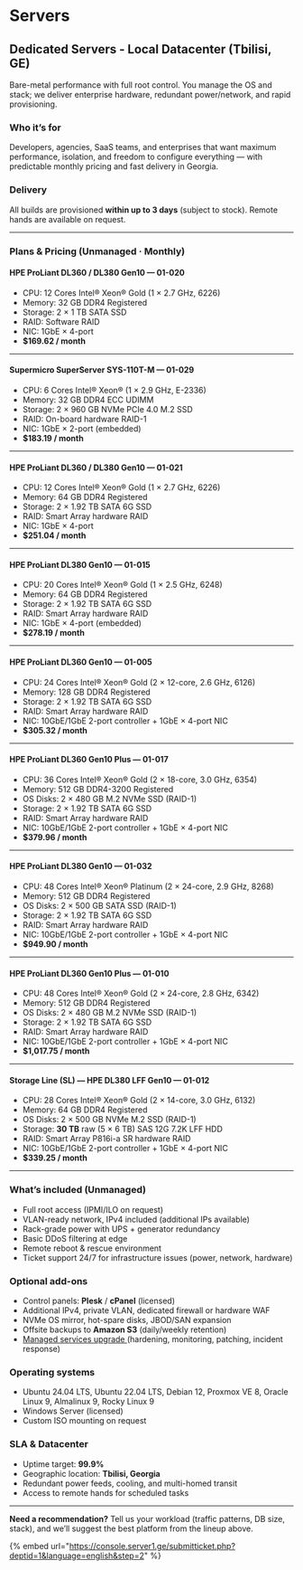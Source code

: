 # Servers

## Dedicated Servers - Local Datacenter (Tbilisi, GE)

Bare-metal performance with full root control. You manage the OS and stack; we deliver enterprise hardware, redundant power/network, and rapid provisioning.

### Who it’s for

Developers, agencies, SaaS teams, and enterprises that want maximum performance, isolation, and freedom to configure everything — with predictable monthly pricing and fast delivery in Georgia.

### Delivery

All builds are provisioned **within up to 3 days** (subject to stock). Remote hands are available on request.

***

### Plans & Pricing (Unmanaged · Monthly)

#### HPE ProLiant DL360 / DL380 Gen10 — 01-020

* CPU: 12 Cores Intel® Xeon® Gold (1 × 2.7 GHz, 6226)
* Memory: 32 GB DDR4 Registered
* Storage: 2 × 1 TB SATA SSD
* RAID: Software RAID
* NIC: 1GbE × 4-port
* **$169.62 / month**

***

#### Supermicro SuperServer SYS-110T-M — 01-029

* CPU: 6 Cores Intel® Xeon® (1 × 2.9 GHz, E-2336)
* Memory: 32 GB DDR4 ECC UDIMM
* Storage: 2 × 960 GB NVMe PCIe 4.0 M.2 SSD
* RAID: On-board hardware RAID-1
* NIC: 1GbE × 2-port (embedded)
* **$183.19 / month**

***

#### HPE ProLiant DL360 / DL380 Gen10 — 01-021

* CPU: 12 Cores Intel® Xeon® Gold (1 × 2.7 GHz, 6226)
* Memory: 64 GB DDR4 Registered
* Storage: 2 × 1.92 TB SATA 6G SSD
* RAID: Smart Array hardware RAID
* NIC: 1GbE × 4-port
* **$251.04 / month**

***

#### HPE ProLiant DL380 Gen10 — 01-015

* CPU: 20 Cores Intel® Xeon® Gold (1 × 2.5 GHz, 6248)
* Memory: 64 GB DDR4 Registered
* Storage: 2 × 1.92 TB SATA 6G SSD
* RAID: Smart Array hardware RAID
* NIC: 1GbE × 4-port (embedded)
* **$278.19 / month**

***

#### HPE ProLiant DL360 Gen10 — 01-005

* CPU: 24 Cores Intel® Xeon® Gold (2 × 12-core, 2.6 GHz, 6126)
* Memory: 128 GB DDR4 Registered
* Storage: 2 × 1.92 TB SATA 6G SSD
* RAID: Smart Array hardware RAID
* NIC: 10GbE/1GbE 2-port controller + 1GbE × 4-port NIC
* **$305.32 / month**

***

#### HPE ProLiant DL360 Gen10 Plus — 01-017

* CPU: 36 Cores Intel® Xeon® Gold (2 × 18-core, 3.0 GHz, 6354)
* Memory: 512 GB DDR4-3200 Registered
* OS Disks: 2 × 480 GB M.2 NVMe SSD (RAID-1)
* Storage: 2 × 1.92 TB SATA 6G SSD
* RAID: Smart Array hardware RAID
* NIC: 10GbE/1GbE 2-port controller + 1GbE × 4-port NIC
* **$379.96 / month**

***

#### HPE ProLiant DL380 Gen10 — 01-032

* CPU: 48 Cores Intel® Xeon® Platinum (2 × 24-core, 2.9 GHz, 8268)
* Memory: 512 GB DDR4 Registered
* OS Disks: 2 × 500 GB SATA SSD (RAID-1)
* Storage: 2 × 1.92 TB SATA 6G SSD
* RAID: Smart Array hardware RAID
* NIC: 10GbE/1GbE 2-port controller + 1GbE × 4-port NIC
* **$949.90 / month**

***

#### HPE ProLiant DL360 Gen10 Plus — 01-010

* CPU: 48 Cores Intel® Xeon® Gold (2 × 24-core, 2.8 GHz, 6342)
* Memory: 512 GB DDR4 Registered
* OS Disks: 2 × 480 GB M.2 NVMe SSD (RAID-1)
* Storage: 2 × 1.92 TB SATA 6G SSD
* RAID: Smart Array hardware RAID
* NIC: 10GbE/1GbE 2-port controller + 1GbE × 4-port NIC
* **$1,017.75 / month**

***

#### Storage Line (SL) — HPE DL380 LFF Gen10 — 01-012

* CPU: 28 Cores Intel® Xeon® Gold (2 × 14-core, 3.0 GHz, 6132)
* Memory: 64 GB DDR4 Registered
* OS Disks: 2 × 500 GB NVMe M.2 SSD (RAID-1)
* Storage: **30 TB** raw (5 × 6 TB) SAS 12G 7.2K LFF HDD
* RAID: Smart Array P816i-a SR hardware RAID
* NIC: 10GbE/1GbE 2-port controller + 1GbE × 4-port NIC
* **$339.25 / month**

***

### What’s included (Unmanaged)

* Full root access (IPMI/ILO on request)
* VLAN-ready network, IPv4 included (additional IPs available)
* Rack-grade power with UPS + generator redundancy
* Basic DDoS filtering at edge
* Remote reboot & rescue environment
* Ticket support 24/7 for infrastructure issues (power, network, hardware)

### Optional add-ons

* Control panels: **Plesk** / **cPanel** (licensed)
* Additional IPv4, private VLAN, dedicated firewall or hardware WAF
* NVMe OS mirror, hot-spare disks, JBOD/SAN expansion
* Offsite backups to **Amazon S3** (daily/weekly retention)
* [Managed services upgrade ](managed-servers.md)(hardening, monitoring, patching, incident response)

### Operating systems

* Ubuntu 24.04 LTS, Ubuntu 22.04 LTS, Debian 12, Proxmox VE 8, Oracle Linux 9, Almalinux 9, Rocky Linux 9
* Windows Server (licensed)
* Custom ISO mounting on request

### SLA & Datacenter

* Uptime target: **99.9%**
* Geographic location: **Tbilisi, Georgia**
* Redundant power feeds, cooling, and multi-homed transit
* Access to remote hands for scheduled tasks

***

**Need a recommendation?** Tell us your workload (traffic patterns, DB size, stack), and we’ll suggest the best platform from the lineup above.

{% embed url="https://console.server1.ge/submitticket.php?deptid=1&language=english&step=2" %}
